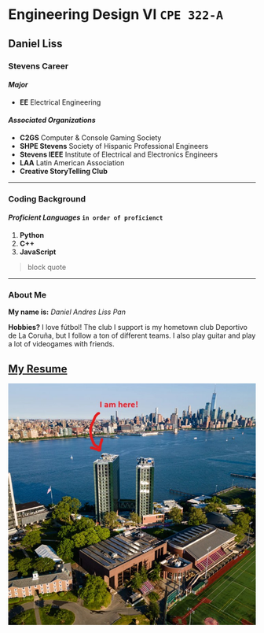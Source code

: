 # Engineering Design VI `CPE 322-A`
## Daniel Liss
### Stevens Career
#### *Major*
- **EE** Electrical Engineering

#### *Associated Organizations*
- **C2GS** Computer & Console Gaming Society
- **SHPE Stevens** Society of Hispanic Professional Engineers
- **Stevens IEEE** Institute of Electrical and Electronics Engineers
- **LAA** Latin American Association
- **Creative StoryTelling Club**
---
### Coding Background
#### *Proficient Languages* `in order of proficienct`
1. **Python**
2. **C++**
3. **JavaScript**
> block quote
---
### About Me
**My name is:** *Daniel Andres Liss Pan*

**Hobbies?**
I love fútbol! The club I support is my hometown club Deportivo de La Coruña, but I follow a ton of different teams. I also play guitar and play a lot of videogames with friends. 

[My Resume](SourceFolder/ResumeFirstDraft.pdf)
---
![Dan Not Found](SourceFolder/MeAsl.jpg)
